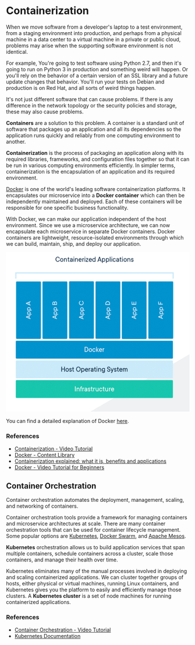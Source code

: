 # Containerization

When we move software from a developer's laptop to a test environment, from a staging environment into production, and perhaps from a physical machine in a data center to a virtual machine in a private or public cloud, problems may arise when the supporting software environment is not identical.

For example, You're going to test software using Python 2.7, and then it's going to run on Python 3 in production and something weird will happen. Or you'll rely on the behavior of a certain version of an SSL library and a future update changes that behavior. You'll run your tests on Debian and production is on Red Hat, and all sorts of weird things happen.

It's not just different software that can cause problems. If there is any difference in the network topology or the security policies and storage, these may also cause problems.

**Containers** are a solution to this problem. A container is a standard unit of software that packages up an application and all its dependencies so the application runs quickly and reliably from one computing environment to another.

**Containerization** is the process of packaging an application along with its required libraries, frameworks, and configuration files together so that it can be run in various computing environments efficiently. In simpler terms, containerization is the encapsulation of an application and its required environment.

[Docker](https://www.docker.com/) is one of the world's leading software containerization platforms. It encapsulates our microservice into a **Docker container** which can then be independently maintained and deployed. Each of these containers will be responsible for one specific business functionality.

With Docker, we can make our application independent of the host environment. Since we use a microservice architecture, we can now encapsulate each microservice in separate Docker containers. Docker containers are lightweight, resource-isolated environments through which we can build, maintain, ship, and deploy our application.

![Container](./../images/container.png)

You can find a detailed explanation of Docker [here](https://gitlab.com/revature_training/docker-team).

### References

* [Containerization - Video Tutorial](https://www.youtube.com/watch?v=0qotVMX-J5s)
* [Docker - Content Library](https://www.docker.com/resources)
* [Containerization explained: what it is, benefits and applications](https://www.masterdc.com/blog/what-is-containerization-benefits-explained/)
* [Docker - Video Tutorial for Beginners](https://www.youtube.com/watch?v=fqMOX6JJhGo)

## Container Orchestration

Container orchestration automates the deployment, management, scaling, and networking of containers.

Container orchestration tools provide a framework for managing containers and microservice architectures at scale. There are many container orchestration tools that can be used for container lifecycle management. Some popular options are [Kubernetes](https://kubernetes.io/), [Docker Swarm](https://docs.docker.com/engine/swarm/swarm-tutorial/), and [Apache Mesos](http://mesos.apache.org/).

**Kubernetes** orchestration allows us to build application services that span multiple containers, schedule containers across a cluster, scale those containers, and manage their health over time.

Kubernetes eliminates many of the manual processes involved in deploying and scaling containerized applications. We can cluster together groups of hosts, either physical or virtual machines, running Linux containers, and Kubernetes gives you the platform to easily and efficiently manage those clusters. A **Kubernetes cluster** is a set of node machines for running containerized applications.

### References

* [Container Orchestration - Video Tutorial](https://www.youtube.com/watch?v=kBF6Bvth0zw)
* [Kubernetes Documentation](https://kubernetes.io/docs/home/)
